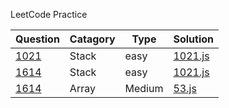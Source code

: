 LeetCode Practice

| Question                                                                                    | Catagory | Type   | Solution                                                        |
| ------------------------------------------------------------------------------------------- | -------- | ------ | --------------------------------------------------------------- |
| [1021](https://leetcode.com/problems/remove-outermost-parentheses/description/)             | Stack    | easy   | [1021.js](https://github.com/wgetDJ/leetcode/blob/main/1021.js) |
| [1614](https://leetcode.com/problems/maximum-nesting-depth-of-the-parentheses/description/) | Stack    | easy   | [1021.js](https://github.com/wgetDJ/leetcode/blob/main/1614.js) |
| [1614](https://leetcode.com/problems/maximum-subarray/description/)                         | Array    | Medium | [53.js](https://github.com/wgetDJ/leetcode/blob/main/53.js)     |

